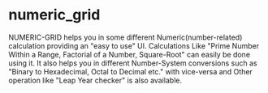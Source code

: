 # numeric_grid

NUMERIC-GRID helps you in some different Numeric(number-related) calculation providing an "easy to use" UI.
Calculations Like "Prime Number Within a Range, Factorial of a Number, Square-Root" can easily be done using it.
It also helps you in different Number-System conversions such as "Binary to Hexadecimal, Octal to Decimal etc."
    with vice-versa and Other operation like "Leap Year checker" is also available.
